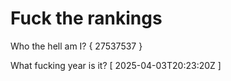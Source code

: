 # Fuck the rankings

Who the hell am I?
{ 27537537 }

What fucking year is it?
[ 2025-04-03T20:23:20Z ]
